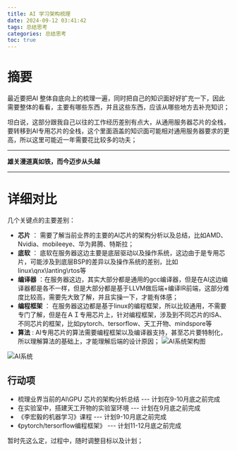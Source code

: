 ```yaml
---
title: AI 学习架构梳理
date: 2024-09-12 03:41:42
tags: 总结思考
categories: 总结思考
toc: true
---
```

# 摘要

最近要把AI 整体自底向上的梳理一遍，同时把自己的知识面好好扩充一下，因此需要整体的看看，主要有哪些东西，并且这些东西，应该从哪些地方去补充知识；

坦白说，这部分跟我自己以往的工作经历差别有点大，从通用服务器芯片的全栈，要转移到AI专用芯片的全栈，这个里面涵盖的知识面可能相对通用服务器要求的更高，所以这里可能近一年需要花比较多的功夫；

---

 **雄关漫道真如铁，而今迈步从头越**

---



<!-- more -->



# 详细对比

几个关键点的主要差别：

* **芯片** ： 需要了解当前业界的主要的AI芯片的架构分析以及总结，比如AMD、Nvidia、mobileeye、华为昇腾、特斯拉；
* **底软** ： 底软在服务器这边主要是底层驱动以及操作系统，这边由于是专用芯片，可能涉及到底层BSP的差异以及操作系统的差别，比如linux\qnx\lanting\rtos等
* **编译器** ：在服务器这边，其实大部分都是通用的gcc编译器，但是在AI这边编译器都是各不一样，但是大部分都是基于LLVM做后端+编译IR前端，这部分难度比较高，需要先大致了解，并且实操一下，才能有体感；
* **编程框架** ： 在服务器这边都是基于linux的编程框架，所以比较通用，不需要专门了解，但是在ＡＩ专用芯片上，针对编程框架，涉及到不同芯片的ISA、不同芯片的框架，比如pytorch、tersorflow、天工开物、mindspore等
* **算法** :  AI专用芯片的算法需要编程框架以及编译器支持，甚至芯片要特制化，所以理解算法的基础上，才能理解后端的设计原因；
![AI系统架构图](https://github.com/user-attachments/assets/405f5c3a-1da5-4a42-917b-dd7259539a49)

![AI系统](https://github.com/user-attachments/assets/fe5b2204-1adb-4483-9395-21a3d1d75c2c)

## 行动项

* 梳理业界当前的AI\GPU 芯片的架构分析总结 --- 计划在9-10月底之前完成
* 在实验室中，搭建天工开物的实验室环境 --- 计划在9月底之前完成
* 《李宏毅的机器学习》课程 --- 计划9-10月底之前完成
* 《pytorch/tersorflow编程框架》 --- 计划11-12月底之前完成

暂时先这么定，过程中，随时调整目标以及计划；